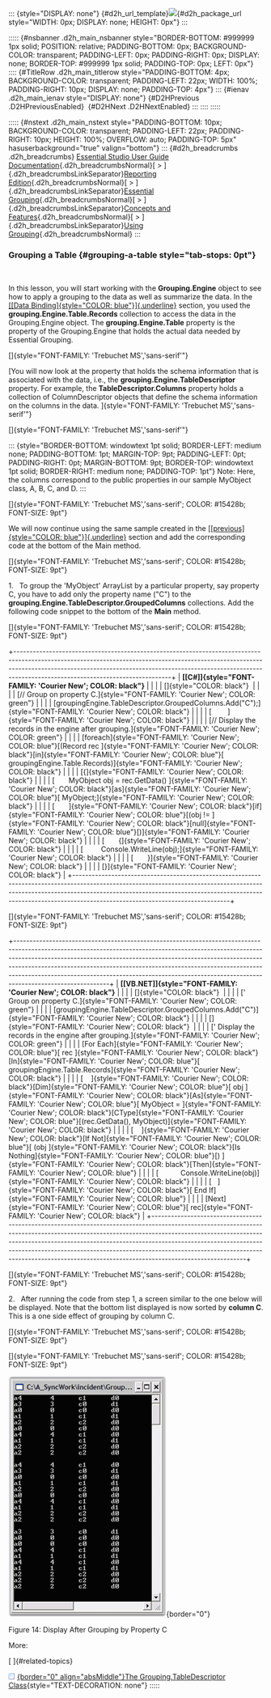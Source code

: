 ::: {style="DISPLAY: none"}
[](ms-xhelp:///?Id=d2h_url_template){#d2h_url_template}![](!package_url!){#d2h_package_url style="WIDTH: 0px; DISPLAY: none; HEIGHT: 0px"}
:::

::::: {#nsbanner .d2h_main_nsbanner style="BORDER-BOTTOM: #999999 1px solid; POSITION: relative; PADDING-BOTTOM: 0px; BACKGROUND-COLOR: transparent; PADDING-LEFT: 0px; PADDING-RIGHT: 0px; DISPLAY: none; BORDER-TOP: #999999 1px solid; PADDING-TOP: 0px; LEFT: 0px"}
:::: {#TitleRow .d2h_main_titlerow style="PADDING-BOTTOM: 4px; BACKGROUND-COLOR: transparent; PADDING-LEFT: 22px; WIDTH: 100%; PADDING-RIGHT: 10px; DISPLAY: none; PADDING-TOP: 4px"}
::: {#ienav .d2h_main_ienav style="DISPLAY: none"}
[](ms-xhelp:///?Id=601b05d8-27b2-4084-a7be-dc09b2a19251){#D2HPrevious .D2HPreviousEnabled}  [](ms-xhelp:///?Id=a590f21f-3e78-4b48-b99c-e170f332a302){#D2HNext .D2HNextEnabled}
:::
::::
:::::

::::: {#nstext .d2h_main_nstext style="PADDING-BOTTOM: 10px; BACKGROUND-COLOR: transparent; PADDING-LEFT: 22px; PADDING-RIGHT: 10px; HEIGHT: 100%; OVERFLOW: auto; PADDING-TOP: 5px" hasuserbackground="true" valign="bottom"}
::: {#d2h_breadcrumbs .d2h_breadcrumbs}
[Essential Studio User Guide Documentation](ms-xhelp:///?Id=12457748-09e3-4d74-a240-8e049cedf030){.d2h_breadcrumbsNormal}[ \> ]{.d2h_breadcrumbsLinkSeparator}[Reporting Edition](ms-xhelp:///?Id=027aa5b6-6676-4f93-ad23-c20e8c45792e){.d2h_breadcrumbsNormal}[ \> ]{.d2h_breadcrumbsLinkSeparator}[Essential Grouping](ms-xhelp:///?Id=37faf36d-c8f0-4c7d-90e1-39deecb620a6){.d2h_breadcrumbsNormal}[ \> ]{.d2h_breadcrumbsLinkSeparator}[Concepts and Features](ms-xhelp:///?Id=c4c7c491-8a85-4ab1-829b-adb3b3ed1a4c){.d2h_breadcrumbsNormal}[ \> ]{.d2h_breadcrumbsLinkSeparator}[Using Grouping](ms-xhelp:///?Id=601b05d8-27b2-4084-a7be-dc09b2a19251){.d2h_breadcrumbsNormal}
:::

### Grouping a Table {#grouping-a-table style="tab-stops: 0pt"}

 

In this lesson, you will start working with the **Grouping.Engine** object to see how to apply a grouping to the data as well as summarize the data. In the [[[Data Binding]{style="COLOR: blue"}]{.underline}](ms-xhelp:///?Id=2c3fe673-8356-4c6f-9ab8-e154932d0b07) section, you used the **grouping.Engine.Table.Records** collection to access the data in the Grouping.Engine object. The **grouping.Engine.Table** property is the property of the Grouping.Engine that holds the actual data needed by Essential Grouping.

[]{style="FONT-FAMILY: 'Trebuchet MS','sans-serif'"} 

[You will now look at the property that holds the schema information that is associated with the data, i.e., the **grouping.Engine.TableDescriptor** property. For example, the **TableDescriptor.Columns** property holds a collection of ColumnDescriptor objects that define the schema information on the columns in the data. ]{style="FONT-FAMILY: 'Trebuchet MS','sans-serif'"}

[]{style="FONT-FAMILY: 'Trebuchet MS','sans-serif'"} 

::: {style="BORDER-BOTTOM: windowtext 1pt solid; BORDER-LEFT: medium none; PADDING-BOTTOM: 1pt; MARGIN-TOP: 9pt; PADDING-LEFT: 0pt; PADDING-RIGHT: 0pt; MARGIN-BOTTOM: 9pt; BORDER-TOP: windowtext 1pt solid; BORDER-RIGHT: medium none; PADDING-TOP: 1pt"}
Note: Here, the columns correspond to the public properties in our sample MyObject class, A, B, C, and D.
:::

[]{style="FONT-FAMILY: 'Trebuchet MS','sans-serif'; COLOR: #15428b; FONT-SIZE: 9pt"} 

We will now continue using the same sample created in the [[[previous]{style="COLOR: blue"}]{.underline}](ms-xhelp:///?Id=2c3fe673-8356-4c6f-9ab8-e154932d0b07) section and add the corresponding code at the bottom of the Main method.

[]{style="FONT-FAMILY: 'Trebuchet MS','sans-serif'; COLOR: #15428b; FONT-SIZE: 9pt"} 

1.   To group the \'MyObject\' ArrayList by a particular property, say property C, you have to add only the property name (\"C\") to the **grouping.Engine.TableDescriptor.GroupedColumns** collections. Add the following code snippet to the bottom of the **Main** method.

[]{style="FONT-FAMILY: 'Trebuchet MS','sans-serif'; COLOR: #15428b; FONT-SIZE: 9pt"} 

+------------------------------------------------------------------------------------------------------------------------------------------------------------------------------------------------------------------------------------------------------------------------------------------+
| **[\[C#\]]{style="FONT-FAMILY: 'Courier New'; COLOR: black"}**                                                                                                                                                                                                                           |
|                                                                                                                                                                                                                                                                                          |
| []{style="COLOR: black"}                                                                                                                                                                                                                                                                 |
|                                                                                                                                                                                                                                                                                          |
| [// Group on property C.]{style="FONT-FAMILY: 'Courier New'; COLOR: green"}                                                                                                                                                                                                              |
|                                                                                                                                                                                                                                                                                          |
| [groupingEngine.TableDescriptor.GroupedColumns.Add(\"C\");]{style="FONT-FAMILY: 'Courier New'; COLOR: black"}                                                                                                                                                                            |
|                                                                                                                                                                                                                                                                                          |
| [        ]{style="FONT-FAMILY: 'Courier New'; COLOR: black"}                                                                                                                                                                                                                             |
|                                                                                                                                                                                                                                                                                          |
| [// Display the records in the engine after grouping.]{style="FONT-FAMILY: 'Courier New'; COLOR: green"}                                                                                                                                                                                 |
|                                                                                                                                                                                                                                                                                          |
| [foreach]{style="FONT-FAMILY: 'Courier New'; COLOR: blue"}[(Record rec ]{style="FONT-FAMILY: 'Courier New'; COLOR: black"}[in]{style="FONT-FAMILY: 'Courier New'; COLOR: blue"}[ groupingEngine.Table.Records)]{style="FONT-FAMILY: 'Courier New'; COLOR: black"}                        |
|                                                                                                                                                                                                                                                                                          |
| [{]{style="FONT-FAMILY: 'Courier New'; COLOR: black"}                                                                                                                                                                                                                                    |
|                                                                                                                                                                                                                                                                                          |
| [       MyObject obj = rec.GetData() ]{style="FONT-FAMILY: 'Courier New'; COLOR: black"}[as]{style="FONT-FAMILY: 'Courier New'; COLOR: blue"}[ MyObject;]{style="FONT-FAMILY: 'Courier New'; COLOR: black"}                                                                              |
|                                                                                                                                                                                                                                                                                          |
| [       ]{style="FONT-FAMILY: 'Courier New'; COLOR: black"}[if]{style="FONT-FAMILY: 'Courier New'; COLOR: blue"}[(obj != ]{style="FONT-FAMILY: 'Courier New'; COLOR: black"}[null]{style="FONT-FAMILY: 'Courier New'; COLOR: blue"}[)]{style="FONT-FAMILY: 'Courier New'; COLOR: black"} |
|                                                                                                                                                                                                                                                                                          |
| [       {]{style="FONT-FAMILY: 'Courier New'; COLOR: black"}                                                                                                                                                                                                                             |
|                                                                                                                                                                                                                                                                                          |
| [         Console.WriteLine(obj);]{style="FONT-FAMILY: 'Courier New'; COLOR: black"}                                                                                                                                                                                                     |
|                                                                                                                                                                                                                                                                                          |
| [       }]{style="FONT-FAMILY: 'Courier New'; COLOR: black"}                                                                                                                                                                                                                             |
|                                                                                                                                                                                                                                                                                          |
| [}]{style="FONT-FAMILY: 'Courier New'; COLOR: black"}                                                                                                                                                                                                                                    |
+------------------------------------------------------------------------------------------------------------------------------------------------------------------------------------------------------------------------------------------------------------------------------------------+

[]{style="FONT-FAMILY: 'Trebuchet MS','sans-serif'; COLOR: #15428b; FONT-SIZE: 9pt"} 

+-----------------------------------------------------------------------------------------------------------------------------------------------------------------------------------------------------------------------------------------------------------------------------------------------------------------------------------------------------------------------------------------------------------------------------------+
| **[\[VB.NET\]]{style="FONT-FAMILY: 'Courier New'; COLOR: black"}**                                                                                                                                                                                                                                                                                                                                                                |
|                                                                                                                                                                                                                                                                                                                                                                                                                                   |
| []{style="COLOR: black"}                                                                                                                                                                                                                                                                                                                                                                                                          |
|                                                                                                                                                                                                                                                                                                                                                                                                                                   |
| [\' Group on property C.]{style="FONT-FAMILY: 'Courier New'; COLOR: green"}                                                                                                                                                                                                                                                                                                                                                       |
|                                                                                                                                                                                                                                                                                                                                                                                                                                   |
| [groupingEngine.TableDescriptor.GroupedColumns.Add(\"C\")]{style="FONT-FAMILY: 'Courier New'; COLOR: black"}                                                                                                                                                                                                                                                                                                                      |
|                                                                                                                                                                                                                                                                                                                                                                                                                                   |
| []{style="FONT-FAMILY: 'Courier New'; COLOR: black"}                                                                                                                                                                                                                                                                                                                                                                              |
|                                                                                                                                                                                                                                                                                                                                                                                                                                   |
| [\' Display the records in the engine after grouping.]{style="FONT-FAMILY: 'Courier New'; COLOR: green"}                                                                                                                                                                                                                                                                                                                          |
|                                                                                                                                                                                                                                                                                                                                                                                                                                   |
| [For Each]{style="FONT-FAMILY: 'Courier New'; COLOR: blue"}[ rec ]{style="FONT-FAMILY: 'Courier New'; COLOR: black"}[In]{style="FONT-FAMILY: 'Courier New'; COLOR: blue"}[ groupingEngine.Table.Records]{style="FONT-FAMILY: 'Courier New'; COLOR: black"}                                                                                                                                                                        |
|                                                                                                                                                                                                                                                                                                                                                                                                                                   |
| [    ]{style="FONT-FAMILY: 'Courier New'; COLOR: black"}[Dim]{style="FONT-FAMILY: 'Courier New'; COLOR: blue"}[ obj ]{style="FONT-FAMILY: 'Courier New'; COLOR: black"}[As]{style="FONT-FAMILY: 'Courier New'; COLOR: blue"}[ MyObject = ]{style="FONT-FAMILY: 'Courier New'; COLOR: black"}[CType]{style="FONT-FAMILY: 'Courier New'; COLOR: blue"}[(rec.GetData(), MyObject)]{style="FONT-FAMILY: 'Courier New'; COLOR: black"} |
|                                                                                                                                                                                                                                                                                                                                                                                                                                   |
| [    ]{style="FONT-FAMILY: 'Courier New'; COLOR: black"}[If Not]{style="FONT-FAMILY: 'Courier New'; COLOR: blue"}[ (obj ]{style="FONT-FAMILY: 'Courier New'; COLOR: black"}[Is Nothing]{style="FONT-FAMILY: 'Courier New'; COLOR: blue"}[) ]{style="FONT-FAMILY: 'Courier New'; COLOR: black"}[Then]{style="FONT-FAMILY: 'Courier New'; COLOR: blue"}                                                                             |
|                                                                                                                                                                                                                                                                                                                                                                                                                                   |
| [           Console.WriteLine(obj)]{style="FONT-FAMILY: 'Courier New'; COLOR: black"}                                                                                                                                                                                                                                                                                                                                             |
|                                                                                                                                                                                                                                                                                                                                                                                                                                   |
| [   ]{style="FONT-FAMILY: 'Courier New'; COLOR: black"}[ End If]{style="FONT-FAMILY: 'Courier New'; COLOR: blue"}                                                                                                                                                                                                                                                                                                                 |
|                                                                                                                                                                                                                                                                                                                                                                                                                                   |
| [Next]{style="FONT-FAMILY: 'Courier New'; COLOR: blue"}[ rec]{style="FONT-FAMILY: 'Courier New'; COLOR: black"}                                                                                                                                                                                                                                                                                                                   |
+-----------------------------------------------------------------------------------------------------------------------------------------------------------------------------------------------------------------------------------------------------------------------------------------------------------------------------------------------------------------------------------------------------------------------------------+

[]{style="FONT-FAMILY: 'Trebuchet MS','sans-serif'; COLOR: #15428b; FONT-SIZE: 9pt"} 

2.   After running the code from step 1, a screen similar to the one below will be displayed. Note that the bottom list displayed is now sorted by **column C**. This is a one side effect of grouping by column C.

[]{style="FONT-FAMILY: 'Trebuchet MS','sans-serif'; COLOR: #15428b; FONT-SIZE: 9pt"} 

[]{style="FONT-FAMILY: 'Trebuchet MS','sans-serif'; COLOR: #15428b; FONT-SIZE: 9pt"} 

![](ImagesExt/image25_18.png){border="0"}

Figure 14: Display After Grouping by Property C

More:

[ ]{#related-topics}

[![](button.gif){border="0" align="absMiddle"}The Grouping.TableDescriptor Class](ms-xhelp:///?Id=2b9a359f-7a53-44ca-96ce-f4c91d80b161){style="TEXT-DECORATION: none"}
:::::
